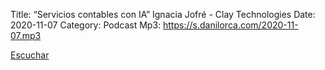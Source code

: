 Title: “Servicios contables con IA” Ignacia Jofré - Clay Technologies
Date: 2020-11-07
Category: Podcast
Mp3: https://s.danilorca.com/2020-11-07.mp3

<a href="https://s.danilorca.com/2020-11-07.mp3" type="audio/mpeg">
Escuchar
</a>
